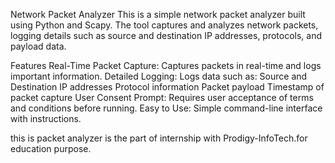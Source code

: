 Network Packet Analyzer
This is a simple network packet analyzer built using Python and Scapy. The tool captures and analyzes network packets, logging details such as source and destination IP addresses, protocols, and payload data.

Features
Real-Time Packet Capture: Captures packets in real-time and logs important information.
Detailed Logging: Logs data such as:
Source and Destination IP addresses
Protocol information
Packet payload
Timestamp of packet capture
User Consent Prompt: Requires user acceptance of terms and conditions before running.
Easy to Use: Simple command-line interface with instructions.

this is packet analyzer is the part of internship with Prodigy-InfoTech.for education purpose.
